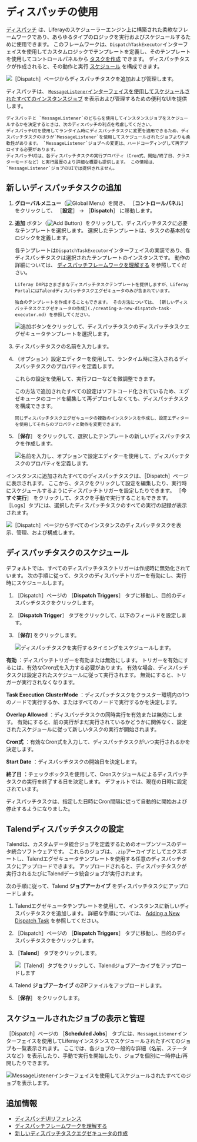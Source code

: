 # ディスパッチの使用

[ディスパッチ](https://github.com/liferay/liferay-portal/tree/master/modules/apps/dispatch) は、Liferayのスケジューラーエンジン上に構築された柔軟なフレームワークであり、あらゆるタイプのロジックを実行およびスケジュールするために使用できます。 このフレームワークは、`DispatchTaskExecutor`インターフェイスを使用してカスタムロジックでテンプレートを定義し、そのテンプレートを使用してコントロールパネルから [タスクを作成](#adding-a-new-dispatch-task) できます。 ディスパッチタスクが作成されると、その動作と実行 [スケジュール](#scheduling-the-dispatch-task) を構成できます。

![［Dispatch］ページからディスパッチタスクを追加および管理します。](./using-dispatch/images/01.png)

ディスパッチは、 [`MessageListener`インターフェイスを使用してスケジュールされたすべてのインスタンスジョブ](#viewing-and-managing-scheduled-jobs) を表示および管理するための便利なUIを提供します。

```{note}
ディスパッチと `MessageListener`のどちらを使用してインスタンスジョブをスケジュールするかを決定するときは、次のディスパッチの利点を考慮してください。
ディスパッチUIを使用してランタイム時にディスパッチタスクに変更を適用できるため、ディスパッチタスクのほうが`MessageListener`を使用してスケジュールされたジョブよりも柔軟性があります。 `MessageListener`ジョブへの変更は、ハードコーディングして再デプロイする必要があります。 
ディスパッチUIは、各ディスパッチタスクの実行プロパティ（Cron式、開始/終了日、クラスターモードなど）と実行履歴のより詳細な概要も提供します。 この情報は、`MessageListener`ジョブのUIでは提供されません。
```

<a name="adding-a-new-dispatch-task" />

## 新しいディスパッチタスクの追加

1. **グローバルメニュー**（![Global Menu](../../../images/icon-applications-menu.png)）を開き、 ［**コントロールパネル**］ をクリックして、 ［**設定**］ &rarr; ［**Dispatch**］ に移動します。

1. **追加** ボタン（![Add Button](../../../images/icon-add.png)）をクリックして、ディスパッチタスクに必要なテンプレートを選択します。 選択したテンプレートは、タスクの基本的なロジックを定義します。

   各テンプレートは`DispatchTaskExecutor`インターフェイスの実装であり、各ディスパッチタスクは選択されたテンプレートのインスタンスです。 動作の詳細については、 [ディスパッチフレームワークを理解する](./understanding-the-dispatch-framework.md) を参照してください。

   ```{note}
   Liferay DXPはさまざまなディスパッチタスクテンプレートを提供しますが、Liferay PortalにはTalendディスパッチタスクエグゼキュータのみが含まれています。

   独自のテンプレートを作成することもできます。 その方法については、 [新しいディスパッチタスクエグゼキュータの作成](./creating-a-new-dispatch-task-executor.md) を参照してください。
   ```

   ![追加ボタンをクリックして、ディスパッチタスクのディスパッチタスクエグゼキュータテンプレートを選択します。](./using-dispatch/images/02.png)

1. ディスパッチタスクの名前を入力します。

1. （オプション）設定エディターを使用して、ランタイム時に注入されるディスパッチタスクのプロパティを定義します。

   これらの設定を使用して、実行フローなどを微調整できます。

   この方法で追加されたすべての設定はソフトコード化されているため、エグゼキュータのコードを編集して再デプロイしなくても、ディスパッチタスクを構成できます。

   ```{tip}
   同じディスパッチタスクエグゼキュータの複数のインスタンスを作成し、設定エディターを使用してそれらのプロパティと動作を変更できます。
   ```

1. ［**保存**］ をクリックして、選択したテンプレートの新しいディスパッチタスクを作成します。

   ![名前を入力し、オプションで設定エディターを使用して、ディスパッチタスクのプロパティを定義します。](./using-dispatch/images/03.png)

インスタンスに追加されたすべてのディスパッチタスクは、［Dispatch］ページに表示されます。 ここから、タスクをクリックして設定を編集したり、実行時にスケジュールするようにディスパッチトリガーを設定したりできます。 ［**今すぐ実行**］ をクリックして、タスクを手動で実行することもできます。 ［Logs］タブには、選択したディスパッチタスクのすべての実行の記録が表示されます。

![［Dispatch］ページからすべてのインスタンスのディスパッチタスクを表示、管理、および構成します。](./using-dispatch/images/04.png)

<a name="scheduling-the-dispatch-task" />

## ディスパッチタスクのスケジュール

デフォルトでは、すべてのディスパッチタスクトリガーは作成時に無効化されています。 次の手順に従って、タスクのディスパッチトリガーを有効にし、実行時にスケジュールします。

1. ［Dispatch］ページの ［**Dispatch Triggers**］ タブに移動し、目的のディスパッチタスクをクリックします。

1. ［**Dispatch Trigger**］ タブをクリックして、以下のフィールドを設定します。

1. ［**保存**] をクリックします。

   ![ディスパッチタスクを実行するタイミングをスケジュールします。](./using-dispatch/images/05.png)

**有効** ：ディスパッチトリガーを有効または無効にします。 トリガーを有効にするには、有効なCron式を入力する必要があります。 有効な場合、ディスパッチタスクは設定されたスケジュールに従って実行されます。 無効にすると、トリガーが実行されなくなります。

**Task Execution ClusterMode** ：ディスパッチタスクをクラスター環境内の1つのノードで実行するか、またはすべてのノードで実行するかを決定します。

**Overlap Allowed** ：ディスパッチタスクの同時実行を有効または無効にします。 有効にすると、前の実行がまだ実行されているかどうかに関係なく、設定されたスケジュールに従って新しいタスクの実行が開始されます。

**Cron式** ：有効なCron式を入力して、ディスパッチタスクがいつ実行されるかを決定します。

**Start Date** ：ディスパッチタスクの開始日を決定します。

**終了日** ：チェックボックスを使用して、Cronスケジュールによるディスパッチタスクの実行を終了する日を決定します。 デフォルトでは、現在の日時に設定されています。

ディスパッチタスクは、指定した日時にCron間隔に従って自動的に開始および停止するようになりました。

<a name="setting-up-a-talend-dispatch-task" />

## Talendディスパッチタスクの設定

Talendは、カスタムデータ統合ジョブを定義するためのオープンソースのデータ統合ソフトウェアです。 これらのジョブは、`.zip`アーカイブとしてエクスポートし、Talendエグゼキュータテンプレートを使用する任意のディスパッチタスクにアップロードできます。 アップロードされると、ディスパッチタスクが実行されるたびにTalendデータ統合ジョブが実行されます。

次の手順に従って、Talend **ジョブアーカイブ** をディスパッチタスクにアップロードします。

1. Talendエグゼキュータテンプレートを使用して、インスタンスに新しいディスパッチタスクを追加します。 詳細な手順については、 [Adding a New Dispatch Task](#adding-a-new-dispatch-task) を参照してください。

1. ［Dispatch］ページの ［**Dispatch Triggers**］ タブに移動し、目的のディスパッチタスクをクリックします。

1. ［**Talend**］ タブをクリックします。

   ![［Talend］タブをクリックして、Talendジョブアーカイブをアップロードします](./using-dispatch/images/06.png)

1. Talend **ジョブアーカイブ** のZIPファイルをアップロードします。

1. ［**保存**］ をクリックします。

<a name="viewing-and-managing-scheduled-jobs" />

## スケジュールされたジョブの表示と管理

［Dispatch］ページの ［**Scheduled Jobs**］ タブには、`MessageListener`インターフェイスを使用してLiferayインスタンスでスケジュールされたすべてのジョブも一覧表示されます。 ここでは、各ジョブの一般的な詳細（名前、ステータスなど）を表示したり、手動で実行を開始したり、ジョブを個別に一時停止/再開したりできます。

![MessageListenerインターフェイスを使用してスケジュールされたすべてのジョブを表示します。](./using-dispatch/images/07.png)

<a name="additional-information" />

## 追加情報

* [ディスパッチUIリファレンス](./dispatch-ui-reference.md)
* [ディスパッチフレームワークを理解する](./understanding-the-dispatch-framework.md)
* [新しいディスパッチタスクエグゼキュータの作成](./creating-a-new-dispatch-task-executor.md)
